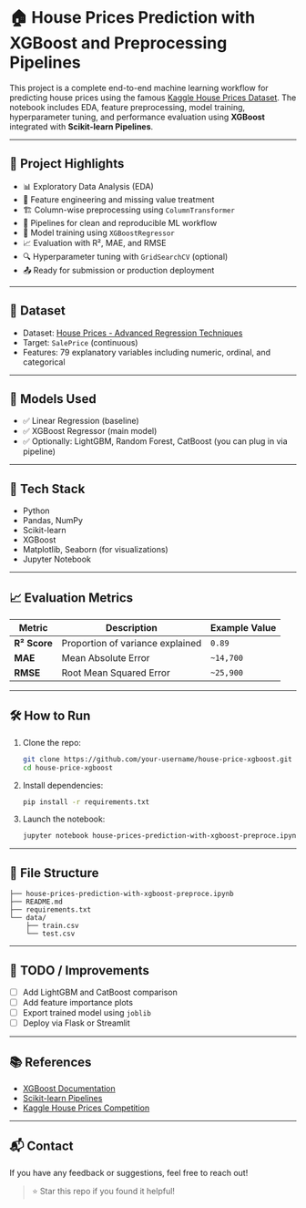# 🏠 House Prices Prediction with XGBoost and Preprocessing Pipelines

This project is a complete end-to-end machine learning workflow for predicting house prices using the famous [Kaggle House Prices Dataset](https://www.kaggle.com/c/house-prices-advanced-regression-techniques). The notebook includes EDA, feature preprocessing, model training, hyperparameter tuning, and performance evaluation using **XGBoost** integrated with **Scikit-learn Pipelines**.

---

## 📌 Project Highlights

- 📊 Exploratory Data Analysis (EDA)
- 🔧 Feature engineering and missing value treatment
- 🏗️ Column-wise preprocessing using `ColumnTransformer`
- 🔁 Pipelines for clean and reproducible ML workflow
- 🚀 Model training using `XGBoostRegressor`
- 📈 Evaluation with R², MAE, and RMSE
- 🔍 Hyperparameter tuning with `GridSearchCV` (optional)
- 📤 Ready for submission or production deployment

---

## 💼 Dataset

- Dataset: [House Prices - Advanced Regression Techniques](https://www.kaggle.com/c/house-prices-advanced-regression-techniques)
- Target: `SalePrice` (continuous)
- Features: 79 explanatory variables including numeric, ordinal, and categorical

---

## 🧪 Models Used

- ✅ Linear Regression (baseline)
- ✅ XGBoost Regressor (main model)
- ✅ Optionally: LightGBM, Random Forest, CatBoost (you can plug in via pipeline)

---

## 🧱 Tech Stack

- Python
- Pandas, NumPy
- Scikit-learn
- XGBoost
- Matplotlib, Seaborn (for visualizations)
- Jupyter Notebook

---

## 📈 Evaluation Metrics

| Metric | Description | Example Value |
|--------|-------------|----------------|
| **R² Score** | Proportion of variance explained | `0.89` |
| **MAE** | Mean Absolute Error | `~14,700` |
| **RMSE** | Root Mean Squared Error | `~25,900` |

---

## 🛠️ How to Run

1. Clone the repo:
   ```bash
   git clone https://github.com/your-username/house-price-xgboost.git
   cd house-price-xgboost
   ```

2. Install dependencies:
   ```bash
   pip install -r requirements.txt
   ```

3. Launch the notebook:
   ```bash
   jupyter notebook house-prices-prediction-with-xgboost-preproce.ipynb
   ```

---

## 📎 File Structure

```
├── house-prices-prediction-with-xgboost-preproce.ipynb
├── README.md
├── requirements.txt
└── data/
    ├── train.csv
    └── test.csv
```

---

## 📌 TODO / Improvements

- [ ] Add LightGBM and CatBoost comparison
- [ ] Add feature importance plots
- [ ] Export trained model using `joblib`
- [ ] Deploy via Flask or Streamlit

---

## 📚 References

- [XGBoost Documentation](https://xgboost.readthedocs.io/)
- [Scikit-learn Pipelines](https://scikit-learn.org/stable/modules/compose.html)
- [Kaggle House Prices Competition](https://www.kaggle.com/c/house-prices-advanced-regression-techniques)

---

## 📬 Contact

If you have any feedback or suggestions, feel free to reach out!

> ⭐ Star this repo if you found it helpful!
